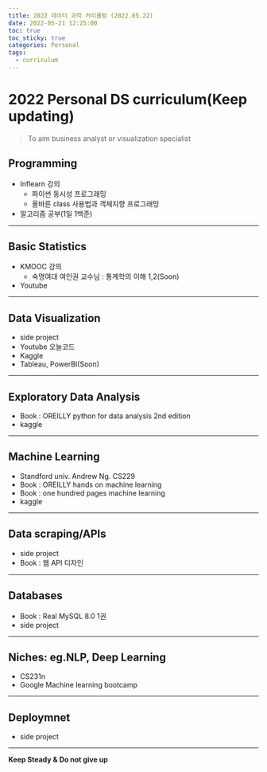 ```yaml
---
title: 2022 데이터 과학 커리큘럼 (2022.05.22)
date: 2022-05-21 12:25:00
toc: true
toc_sticky: true
categories: Personal
tags:
  - curriculum
---
```


# 2022 Personal DS curriculum(Keep updating)
> To aim business analyst or visualization specialist


## Programming
- Inflearn 강의
  - 파이썬 동시성 프로그래밍
  - 올바른 class 사용법과 객체지향 프로그래밍
- 알고리즘 공부(1일 1백준)

***

## Basic Statistics
- KMOOC 강의
  - 숙명여대 여인권 교수님 : 통계학의 이해 1,2(Soon)
- Youtube

***

## Data Visualization
- side project
- Youtube 오늘코드
- Kaggle
- Tableau, PowerBI(Soon)

***

## Exploratory Data Analysis
- Book : OREILLY python for data analysis 2nd edition
- kaggle 

***

## Machine Learning
- Standford univ. Andrew Ng. CS229
- Book : OREILLY hands on machine learning
- Book : one hundred pages machine learning
- kaggle

***

## Data scraping/APIs
- side project
- Book : 웹 API 디자인

***

## Databases
- Book : Real MySQL 8.0 1권
- side project

***

## Niches: eg.NLP, Deep Learning
- CS231n
- Google Machine learning bootcamp

***


## Deploymnet
- side project

***

**Keep Steady & Do not give up**
 